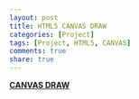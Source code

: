 ```yaml
---
layout: post
title: HTML5 CANVAS DRAW
categories: [Project]
tags: [Project, HTML5, CANVAS]
comments: true
share: true
---
```


**[CANVAS DRAW](/project/html/canvas/draw)**